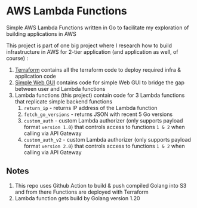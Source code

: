 # AWS Lambda Functions

Simple AWS Lambda Functions written in Go to facilitate my exploration of building applications in AWS

This project is part of one big project where I research how to build infrastructure in AWS for 2-tier application (and application as well, of course) :
1. [Terraform](https://github.com/MikhailMS/aws-2tier-lambda-api) contains all the terraform code to deploy required infra & application code
2. [Simple Web GUI](https://github.com/MikhailMS/aws-simple-web-gui) contains code for simple Web GUI to bridge the gap between user and Lambda functions
3. Lambda functions (this project) contain code for 3 Lambda functions that replicate simple backend functions
    1. `return_ip`         - returns IP address of the Lambda function
    2. `fetch_go_versions` - returns JSON with recent 5 Go versions
    3. `custom_auth`       - custom Lambda authorizer (only supports payload format `version 1.0`) that controls access to functions `1 & 2` when calling via API Gateway
    4. `custom_auth_v2`    - custom Lambda authorizer (only supports payload format `version 2.0`) that controls access to functions `1 & 2` when calling via API Gateway


## Notes
1. This repo uses Github Action to build & push compiled Golang into S3 and from there Functions are deployed with Terraform
2. Lambda function gets build by Golang version 1.20
